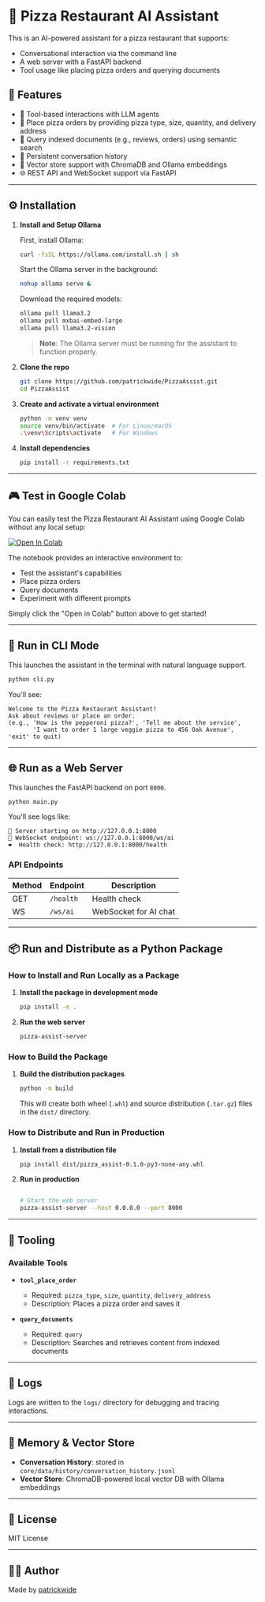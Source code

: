 # 🍕 Pizza Restaurant AI Assistant

This is an AI-powered assistant for a pizza restaurant that supports:
- Conversational interaction via the command line
- A web server with a FastAPI backend
- Tool usage like placing pizza orders and querying documents

## 🚀 Features

- 🔧 Tool-based interactions with LLM agents
- 🍕 Place pizza orders by providing pizza type, size, quantity, and delivery address
- 📄 Query indexed documents (e.g., reviews, orders) using semantic search
- 🧠 Persistent conversation history
- 💾 Vector store support with ChromaDB and Ollama embeddings
- 🌐 REST API and WebSocket support via FastAPI

---

## ⚙️ Installation

1. **Install and Setup Ollama**

   First, install Ollama:
   ```bash
   curl -fsSL https://ollama.com/install.sh | sh
   ```

   Start the Ollama server in the background:
   ```bash
   nohup ollama serve &
   ```

   Download the required models:
   ```bash
   ollama pull llama3.2
   ollama pull mxbai-embed-large
   ollama pull llama3.2-vision
   ```

   > **Note**: The Ollama server must be running for the assistant to function properly.

2. **Clone the repo**
   ```bash
   git clone https://github.com/patrickwide/PizzaAssist.git
   cd PizzaAssist
   ```

3. **Create and activate a virtual environment**

   ```bash
   python -m venv venv
   source venv/bin/activate  # For Linux/macOS
   .\venv\Scripts\activate   # For Windows
   ```

4. **Install dependencies**

   ```bash
   pip install -r requirements.txt
   ```

---

## 🎮 Test in Google Colab

You can easily test the Pizza Restaurant AI Assistant using Google Colab without any local setup:

[![Open In Colab](https://colab.research.google.com/assets/colab-badge.svg)](https://colab.research.google.com/github/patrickwide/PizzaAssist/blob/main/main.ipynb)

The notebook provides an interactive environment to:
- Test the assistant's capabilities
- Place pizza orders
- Query documents
- Experiment with different prompts

Simply click the "Open in Colab" button above to get started!

---

## 🧠 Run in CLI Mode

This launches the assistant in the terminal with natural language support.

```bash
python cli.py
```

You'll see:

```
Welcome to the Pizza Restaurant Assistant!
Ask about reviews or place an order.
(e.g., 'How is the pepperoni pizza?', 'Tell me about the service',
       'I want to order 1 large veggie pizza to 456 Oak Avenue', 'exit' to quit)
```

---

## 🌐 Run as a Web Server

This launches the FastAPI backend on port `8000`.

```bash
python main.py
```

You'll see logs like:

```
🚀 Server starting on http://127.0.0.1:8000
🔌 WebSocket endpoint: ws://127.0.0.1:8000/ws/ai
❤️  Health check: http://127.0.0.1:8000/health
```

### API Endpoints

| Method | Endpoint  | Description           |
| ------ | --------- | --------------------- |
| GET    | `/health` | Health check          |
| WS     | `/ws/ai`  | WebSocket for AI chat |

---

## 📦 Run and Distribute as a Python Package

### How to Install and Run Locally as a Package

1. **Install the package in development mode**
   ```bash
   pip install -e .
   ```

2. **Run the web server**
   ```bash
   pizza-assist-server
   ```

### How to Build the Package

1. **Build the distribution packages**
   ```bash
   python -m build
   ```
   This will create both wheel (`.whl`) and source distribution (`.tar.gz`) files in the `dist/` directory.

### How to Distribute and Run in Production

1. **Install from a distribution file**
   ```bash
   pip install dist/pizza_assist-0.1.0-py3-none-any.whl
   ```

2. **Run in production**
   ```bash
   
   # Start the web server
   pizza-assist-server --host 0.0.0.0 --port 8000
   ```
---

## 🧪 Tooling

### Available Tools

* **`tool_place_order`**

  * Required: `pizza_type`, `size`, `quantity`, `delivery_address`
  * Description: Places a pizza order and saves it

* **`query_documents`**

  * Required: `query`
  * Description: Searches and retrieves content from indexed documents

---

## 📝 Logs

Logs are written to the `logs/` directory for debugging and tracing interactions.

---

## 🧠 Memory & Vector Store

* **Conversation History**: stored in `core/data/history/conversation_history.jsonl`
* **Vector Store**: ChromaDB-powered local vector DB with Ollama embeddings

---

## 📄 License

MIT License

---

## 👨‍💻 Author

Made by [patrickwide](https://github.com/patrickwide/)